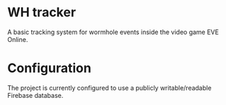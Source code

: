 # WH tracker
A basic tracking system for wormhole events inside the video game EVE Online.

# Configuration
The project is currently configured to use a publicly writable/readable Firebase database.
